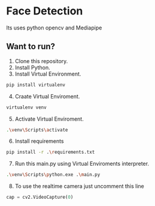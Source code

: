 # Face Detection

Its uses python opencv and Mediapipe

## Want to run?
1. Clone this repository.
2. Install Python.
3. Install Virtual Environment.
```bash
pip install virtualenv
```
4. Craate Virtual Enviroment.
```bash
virtualenv venv
```
5. Activate Virtual Enviroment.
```bash
.\venv\Scripts\activate
```
6. Install requirements 
```bash
pip install -r .\requirements.txt
```
7. Run this main.py using Virtual Enviroments interpreter.
```bash
.\venv\Scripts\python.exe .\main.py
```
8. To use the realtime camera just uncomment this line 
```python
cap = cv2.VideoCapture(0)
```
